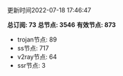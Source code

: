 更新时间2022-07-18 17:46:47

**总订阅: 73**
**总节点: 3546**
**有效节点: 873**
- trojan节点: 89
- ss节点: 717
- v2ray节点: 64
- ssr节点: 3

